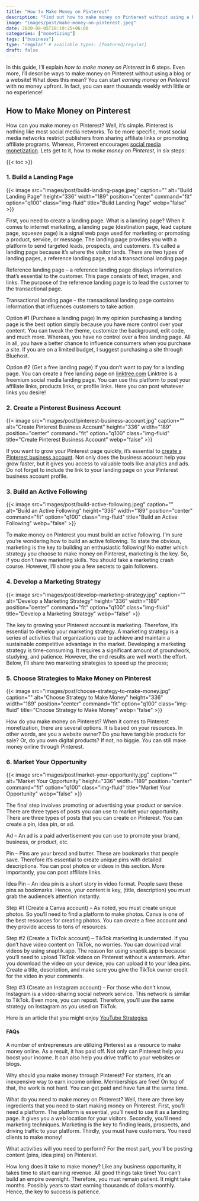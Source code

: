 ```yaml
---
title: "How to Make Money on Pinterest"
description: "Find out how to make money on Pinterest without using a blog or website. Learn how to get started by utilizing six steps!"
image: "images/post/make-money-on-pinterest.jpeg"
date: 2020-08-05T18:19:25+06:00
categories: ["monetizing"]
tags: ["business"]
type: "regular" # available types: [featured/regular]
draft: false
---
```


In this guide, I’ll explain _how to make money on Pinterest_ in 6 steps. Even more, I’ll describe ways to make money on Pinterest without using a blog or a website! What does this mean? You can start _earning money on Pinterest_ with no money upfront. In fact, you can earn thousands weekly with little or no experience!

## How to Make Money on Pinterest

How can you make money on Pinterest? Well, it’s simple. Pinterest is nothing like most social media networks. To be more specific, most social media networks restrict publishers from sharing affiliate links or promoting affiliate programs. Whereas, Pinterest encourages [social media monetization](/blog/social-media-monetization). Lets get to it, how to _make money on Pinterest_, in six steps:

{{< toc >}}

### 1. Build a Landing Page

{{< image src="images/post/build-landing-page.jpeg" caption="" alt="Build Landing Page" height="336" width="189" position="center" command="fit" option="q100" class="img-fluid" title="Build Landing Page" webp="false" >}}

First, you need to create a landing page. What is a landing page? When it comes to internet marketing, a landing page (destination page, lead capture page, squeeze page) is a signal web page used for marketing or promoting a product, service, or message. The landing page provides you with a platform to send targeted leads, prospects, and customers. It’s called a landing page because it’s where the visitor lands. There are two types of landing pages, a reference landing page, and a transactional landing page.

Reference landing page – a reference landing page displays information that’s essential to the customer. This page consists of text, images, and links. The purpose of the reference landing page is to lead the customer to the transactional page.

Transactional landing page – the transactional landing page contains information that influences customers to take action.

Option #1 (Purchase a landing page) In my opinion purchasing a landing page is the best option simply because you have more control over your content. You can tweak the theme, customize the background, edit code, and much more. Whereas, you have no control over a free landing page. All in all, you have a better chance to influence consumers when you purchase a site. If you are on a limited budget, I suggest purchasing a site through Bluehost.

Option #2 (Get a free landing page) If you don’t want to pay for a landing page. You can create a free landing page on [linktree.com](https://linktree.com/) Linktree is a freemium social media landing page. You can use this platform to post your affiliate links, products links, or profile links. Here you can post whatever links you desire!

### 2. Create a Pinterest Business Account

{{< image src="images/post/pinterest-business-account.jpg" caption="" alt="Create Pinterest Business Account" height="336" width="189" position="center" command="fit" option="q100" class="img-fluid" title="Create Pinterest Business Account" webp="false" >}}

If you want to grow your Pinterest page quickly, it’s essential to [create a Pinterest business account](https://help.pinterest.com/en/business/article/get-a-business-account). Not only does the business account help you grow faster, but it gives you access to valuable tools like analytics and ads. Do not forget to include the link to your landing page on your Pinterest business account profile.

### 3. Build an Active Following

{{< image src="images/post/build-active-following.jpeg" caption="" alt="Build an Active Following" height="336" width="189" position="center" command="fit" option="q100" class="img-fluid" title="Build an Active Following" webp="false" >}}

To make money on Pinterest you must build an active following. I’m sure you’re wondering how to build an active following. To state the obvious, marketing is the key to building an enthusiastic following! No matter which strategy you choose to make money on Pinterest, marketing is the key. So, if you don’t have marketing skills. You should take a marketing crash course. However, I’ll show you a few secrets to gain followers.

### 4. Develop a Marketing Strategy

{{< image src="images/post/develop-marketing-strategy.jpg" caption="" alt="Develop a Marketing Strategy" height="336" width="189" position="center" command="fit" option="q100" class="img-fluid" title="Develop a Marketing Strategy" webp="false" >}}

The key to growing your Pinterest account is marketing. Therefore, it’s essential to develop your marketing strategy. A marketing strategy is a series of activities that organizations use to achieve and maintain a sustainable competitive advantage in the market. Developing a marketing strategy is time-consuming. It requires a significant amount of groundwork, studying, and patience. However, the end results are well worth the effort. Below, I’ll share two marketing strategies to speed up the process;

### 5. Choose Strategies to Make Money on Pinterest

{{< image src="images/post/choose-strategy-to-make-money.jpg" caption="" alt="Choose Strategy to Make Money" height="336" width="189" position="center" command="fit" option="q100" class="img-fluid" title="Choose Strategy to Make Money" webp="false" >}}

How do you make money on Pinterest? When it comes to Pinterest monetization, there are several options. It is based on your resources. In other words, are you a website owner? Do you have tangible products for sale? Or, do you own digital products? If not, no biggie. You can still make money online through Pinterest.

### 6. Market Your Opportunity

{{< image src="images/post/market-your-opportunity.jpg" caption="" alt="Market Your Opportunity" height="336" width="189" position="center" command="fit" option="q100" class="img-fluid" title="Market Your Opportunity" webp="false" >}}

The final step involves promoting or advertising your product or service. There are three types of posts you can use to market your opportunity. There are three types of posts that you can create on Pinterest. You can create a pin, idea pin, or ad.

Ad – An ad is a paid advertisement you can use to promote your brand, business, or product, etc.

Pin – Pins are your bread and butter. These are bookmarks that people save. Therefore it’s essential to create unique pins with detailed descriptions. You can post photos or videos in this section. More importantly, you can post affiliate links.

Idea Pin – An idea pin is a short story in video format. People save these pins as bookmarks. Hence, your content is key, (title, description) you must grab the audience’s attention instantly.

Step #1 (Create a Canva account) – As noted, you must create unique photos. So you’ll need to find a platform to make photos. Canva is one of the best resources for creating photos. You can create a free account and they provide access to tons of resources.

Step #2 (Create a TikTok account) – TikTok marketing is underrated. If you don’t have video content on TikTok, no worries. You can download viral videos by using snaptik.app. The reason for using snaptik.app is because you’ll need to upload TikTok videos on Pinterest without a watermark. After you download the video on your device, you can upload it to your idea pins. Create a title, description, and make sure you give the TikTok owner credit for the video in your comments.

Step #3 (Create an Instagram account) – For those who don’t know, Instagram is a video-sharing social network service. This network is similar to TikTok. Even more, you can repost. Therefore, you’ll use the same strategy on Instagram as you used on TikTok.

Here is an article that you might enjoy [YouTube Strategies](/blog/youtube-monetization)

#### FAQs

A number of entrepreneurs are utilizing Pinterest as a resource to make money online. As a result, it has paid off. Not only can Pinterest help you boost your income. It can also help you drive traffic to your websites or blogs.

Why should you make money through Pinterest? For starters, it’s an inexpensive way to earn income online. Memberships are free! On top of that, the work is not hard. You can get paid and have fun at the same time.

What do you need to make money on Pinterest? Well, there are three key ingredients that you need to start making money on Pinterest. First, you’ll need a platform. The platform is essential, you’ll need to use it as a landing page. It gives you a web location for your visitors. Secondly, you’ll need marketing techniques. Marketing is the key to finding leads, prospects, and driving traffic to your platform. Thirdly, you must have customers. You need clients to make money!

What activities will you need to perform? For the most part, you’ll be posting content (pins, idea pins) on Pinterest.

How long does it take to make money? Like any business opportunity, it takes time to start earning revenue. All good things take time! You can’t build an empire overnight. Therefore, you must remain patient. It might take months. Possibly years to start earning thousands of dollars monthly. Hence, the key to success is patience.
